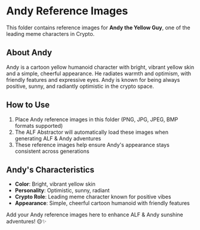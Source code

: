 # Andy Reference Images

This folder contains reference images for **Andy the Yellow Guy**, one of the leading meme characters in Crypto.

## About Andy
Andy is a cartoon yellow humanoid character with bright, vibrant yellow skin and a simple, cheerful appearance. He radiates warmth and optimism, with friendly features and expressive eyes. Andy is known for being always positive, sunny, and radiantly optimistic in the crypto space.

## How to Use
1. Place Andy reference images in this folder (PNG, JPG, JPEG, BMP formats supported)
2. The ALF Abstractor will automatically load these images when generating ALF & Andy adventures
3. These reference images help ensure Andy's appearance stays consistent across generations

## Andy's Characteristics
- **Color**: Bright, vibrant yellow skin
- **Personality**: Optimistic, sunny, radiant
- **Crypto Role**: Leading meme character known for positive vibes
- **Appearance**: Simple, cheerful cartoon humanoid with friendly features

Add your Andy reference images here to enhance ALF & Andy sunshine adventures! 🟡✨